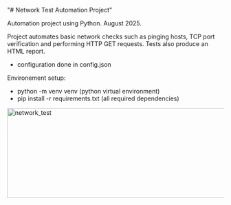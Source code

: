 "# Network Test Automation Project" 

Automation project using Python. August 2025.

Project automates basic network checks such as pinging hosts, 
TCP port verification and performing HTTP GET requests. Tests also produce an HTML report.

- configuration done in config.json

Environement setup:

 - python -m venv venv (python virtual environment)
 - pip install -r requirements.txt (all required dependencies)



<img width="1070" height="209" alt="network_test" src="https://github.com/user-attachments/assets/1e1b0700-af48-42b8-a16a-b34d453601b6" />

